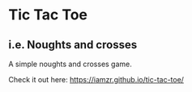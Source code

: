 # Tic Tac Toe
## i.e. Noughts and crosses 

A simple noughts and crosses game. 

Check it out here: https://iamzr.github.io/tic-tac-toe/
